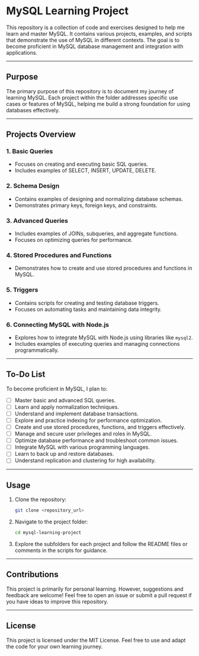 # MySQL Learning Project

This repository is a collection of code and exercises designed to help me learn and master MySQL. It contains various projects, examples, and scripts that demonstrate the use of MySQL in different contexts. The goal is to become proficient in MySQL database management and integration with applications.

---

## Purpose

The primary purpose of this repository is to document my journey of learning MySQL. Each project within the folder addresses specific use cases or features of MySQL, helping me build a strong foundation for using databases effectively.

---

## Projects Overview

### 1. **Basic Queries**

- Focuses on creating and executing basic SQL queries.
- Includes examples of SELECT, INSERT, UPDATE, DELETE.

### 2. **Schema Design**

- Contains examples of designing and normalizing database schemas.
- Demonstrates primary keys, foreign keys, and constraints.

### 3. **Advanced Queries**

- Includes examples of JOINs, subqueries, and aggregate functions.
- Focuses on optimizing queries for performance.

### 4. **Stored Procedures and Functions**

- Demonstrates how to create and use stored procedures and functions in MySQL.

### 5. **Triggers**

- Contains scripts for creating and testing database triggers.
- Focuses on automating tasks and maintaining data integrity.

### 6. **Connecting MySQL with Node.js**

- Explores how to integrate MySQL with Node.js using libraries like `mysql2`.
- Includes examples of executing queries and managing connections programmatically.

---

## To-Do List

To become proficient in MySQL, I plan to:

- [ ] Master basic and advanced SQL queries.
- [ ] Learn and apply normalization techniques.
- [ ] Understand and implement database transactions.
- [ ] Explore and practice indexing for performance optimization.
- [ ] Create and use stored procedures, functions, and triggers effectively.
- [ ] Manage and secure user privileges and roles in MySQL.
- [ ] Optimize database performance and troubleshoot common issues.
- [ ] Integrate MySQL with various programming languages.
- [ ] Learn to back up and restore databases.
- [ ] Understand replication and clustering for high availability.

---

## Usage

1. Clone the repository:

   ```bash
   git clone <repository_url>
   ```

2. Navigate to the project folder:

   ```bash
   cd mysql-learning-project
   ```

3. Explore the subfolders for each project and follow the README files or comments in the scripts for guidance.

---

## Contributions

This project is primarily for personal learning. However, suggestions and feedback are welcome! Feel free to open an issue or submit a pull request if you have ideas to improve this repository.

---

## License

This project is licensed under the MIT License. Feel free to use and adapt the code for your own learning journey.

